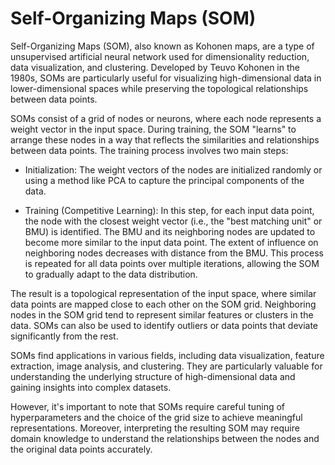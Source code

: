 # Self-Organizing Maps (SOM)

Self-Organizing Maps (SOM), also known as Kohonen maps, are a type of unsupervised artificial neural network used for dimensionality reduction, data visualization, and clustering. Developed by Teuvo Kohonen in the 1980s, SOMs are particularly useful for visualizing high-dimensional data in lower-dimensional spaces while preserving the topological relationships between data points.

SOMs consist of a grid of nodes or neurons, where each node represents a weight vector in the input space. During training, the SOM "learns" to arrange these nodes in a way that reflects the similarities and relationships between data points. The training process involves two main steps:

* Initialization: The weight vectors of the nodes are initialized randomly or using a method like PCA to capture the principal components of the data.

* Training (Competitive Learning): In this step, for each input data point, the node with the closest weight vector (i.e., the "best matching unit" or BMU) is identified. The BMU and its neighboring nodes are updated to become more similar to the input data point. The extent of influence on neighboring nodes decreases with distance from the BMU. This process is repeated for all data points over multiple iterations, allowing the SOM to gradually adapt to the data distribution.

The result is a topological representation of the input space, where similar data points are mapped close to each other on the SOM grid. Neighboring nodes in the SOM grid tend to represent similar features or clusters in the data. SOMs can also be used to identify outliers or data points that deviate significantly from the rest.

SOMs find applications in various fields, including data visualization, feature extraction, image analysis, and clustering. They are particularly valuable for understanding the underlying structure of high-dimensional data and gaining insights into complex datasets.

However, it's important to note that SOMs require careful tuning of hyperparameters and the choice of the grid size to achieve meaningful representations. Moreover, interpreting the resulting SOM may require domain knowledge to understand the relationships between the nodes and the original data points accurately.